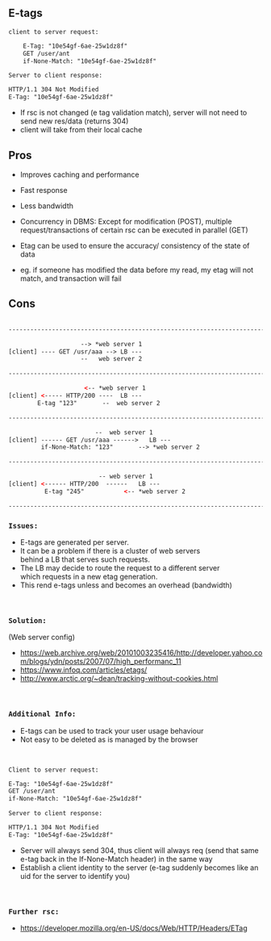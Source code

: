 ## E-tags

`client to server request:`

```html
    E-Tag: "10e54gf-6ae-25w1dz8f"
    GET /user/ant
    if-None-Match: "10e54gf-6ae-25w1dz8f"
```

`Server to client response:`
```html
HTTP/1.1 304 Not Modified
E-Tag: "10e54gf-6ae-25w1dz8f"
```

- If rsc is not changed (e tag validation match), server will not need to send new res/data (returns 304)
- client will take from their local cache


## Pros
- Improves caching and performance
- Fast response
- Less bandwidth

- Concurrency in DBMS:
Except for modification (POST), 
multiple request/transactions of certain rsc can be executed in parallel (GET)

- Etag can be used to ensure the accuracy/ consistency of the state of data

- eg. if someone has modified the data before my read, my etag will not match,
and transaction will fail


## Cons

```html

---------------------------------------------------------------------------

				 	--> *web server 1
[client] ---- GET /usr/aaa --> LB ---
				 	--   web server 2

---------------------------------------------------------------------------

				  	 <-- *web server 1
[client] <----- HTTP/200 ----  LB ---
		E-tag "123"		  --  web server 2

---------------------------------------------------------------------------

				  		--  web server 1
[client] ------ GET /usr/aaa ------>   LB ---
	     if-None-Match: "123"	  	--> *web server 2

---------------------------------------------------------------------------

				  		 -- web server 1
[client] <------ HTTP/200  ------   LB ---
	      E-tag "245"	  		<-- *web server 2

---------------------------------------------------------------------------

```

### `Issues:`<br />
- E-tags are generated per server.
- It can be a problem if there is a cluster of web servers <br /> behind a LB that serves such requests.
- The LB may decide to route the request to a different server <br /> which requests in a new etag generation.
- This rend e-tags unless and becomes an overhead (bandwidth)

<br>

### `Solution:`<br />
(Web server config)
- https://web.archive.org/web/20101003235416/http://developer.yahoo.com/blogs/ydn/posts/2007/07/high_performanc_11
- https://www.infoq.com/articles/etags/
- http://www.arctic.org/~dean/tracking-without-cookies.html

<br>

### `Additional Info:`<br />
- E-tags can be used to track your user usage behaviour
- Not easy to be deleted as is managed by the browser

<br>

`Client to server request:`
```html
E-Tag: "10e54gf-6ae-25w1dz8f"
GET /user/ant
if-None-Match: "10e54gf-6ae-25w1dz8f"
```

`Server to client response:`
```html
HTTP/1.1 304 Not Modified
E-Tag: "10e54gf-6ae-25w1dz8f"
```

- Server will always send 304, thus client will always req (send that same e-tag back in the If-None-Match header) in the same way
- Establish a client identity to the server (e-tag suddenly becomes like an uid for the server to identify you)
<br />

### `Further rsc:` <br />
- https://developer.mozilla.org/en-US/docs/Web/HTTP/Headers/ETag
